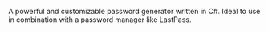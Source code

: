 A powerful and customizable password generator written in C#. Ideal to use in combination with a password manager like LastPass.
